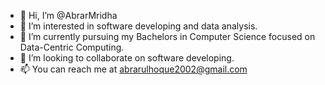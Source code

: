 - 👋 Hi, I’m @AbrarMridha
- 👀 I’m interested in software developing and data analysis.
- 🌱 I’m currently pursuing my Bachelors in Computer Science focused on Data-Centric Computing.
- 💞️ I’m looking to collaborate on software developing.
- 📫 You can reach me at abrarulhoque2002@gmail.com

<!---
AbrarMridha/AbrarMridha is a ✨ special ✨ repository because its `README.md` (this file) appears on your GitHub profile.
You can click the Preview link to take a look at your changes.
--->
